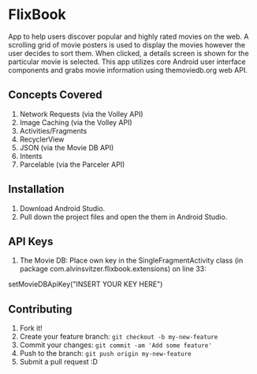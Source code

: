 # FlixBook

App to help users discover popular and highly rated movies on the web. A scrolling grid of movie posters is used to display the movies however the user decides to sort them. When clicked, a details screen is shown for the particular movie is selected. This app utilizes core Android user interface components and grabs movie information using themoviedb.org web API.

## Concepts Covered

1. Network Requests (via the Volley API)
2. Image Caching (via the Volley API)
3. Activities/Fragments
4. RecyclerView
5. JSON (via the Movie DB API)
6. Intents
7. Parcelable (via the Parceler API)

## Installation

1. Download Android Studio.
2. Pull down the project files and open the them in Android Studio.

## API Keys

1. The Movie DB:        Place own key in the SingleFragmentActivity class (in package com.alvinsvitzer.flixbook.extensions) on line 33:

setMovieDBApiKey("INSERT YOUR KEY HERE")

## Contributing

1. Fork it!
2. Create your feature branch: `git checkout -b my-new-feature`
3. Commit your changes: `git commit -am 'Add some feature'`
4. Push to the branch: `git push origin my-new-feature`
5. Submit a pull request :D

